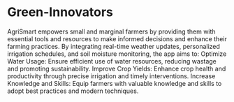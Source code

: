 # Green-Innovators
AgriSmart empowers small and marginal farmers by providing them with essential tools and resources to make informed decisions and enhance their farming practices. By integrating real-time weather updates, personalized irrigation schedules, and soil moisture monitoring, the app aims to:
Optimize Water Usage: Ensure efficient use of water resources, reducing wastage and promoting sustainability.
Improve Crop Yields: Enhance crop health and productivity through precise irrigation and timely interventions.
Increase Knowledge and Skills: Equip farmers with valuable knowledge and skills to adopt best practices and modern techniques.

